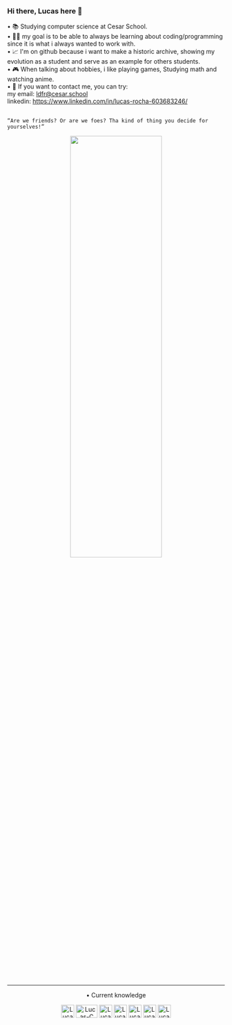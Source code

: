 ### Hi there, Lucas here 👋

• 📚    Studying computer science at Cesar School.                                                                                                                                          
• 👨‍💻  my goal is to be able to always be learning about coding/programming since it is what i always wanted to work with.                      
• 📈 I'm on github because i want to make a historic archive, showing my evolution as a student and serve as an example for others students.        
• 🎮 When talking about hobbies, i like playing games, Studying math and watching anime.                                                        
• 💬 If you want to contact me, you can try: <br>
  my email: ldfr@cesar.school <br>
  linkedin: https://www.linkedin.com/in/lucas-rocha-603683246/

  ##
    
    “Are we friends? Or are we foes? Tha kind of thing you decide for yourselves!”
 
    
  <div align="center"><img width = 65% height = 50% src = "https://staticg.sportskeeda.com/editor/2022/07/519fa-16586727111936-1920.jpg"><div/>

--------------------------------------------------------------------------------------------------

• Current knowledge
<div style = "display inline_block">
  <img align = "center" alt = "Lucas-Python" height = "30" widh = "40" src = "https://img.shields.io/badge/Python-3776AB?style=for-the-badge&logo=python&logoColor=white">
 <img align = "center" alt = "Lucas-C" height = "30" width = "50" src = "https://img.shields.io/badge/c-%2300599C.svg?style=for-the-badge&logo=c&logoColor=white">
 <img align = "center" alt = "Lucas-Windows" height = "30" widh = "40" src = "https://img.shields.io/badge/Windows-0078D6?style=for-the-badge&logo=windows&logoColor=white">
 <img align = "center" alt = "Lucas-Vscode" height = "30" widh = "40" src = "https://img.shields.io/badge/Visual%20Studio%20Code-0078d7.svg?style=for-the-badge&logo=visual-studio-code&logoColor=white">
 <img align = "center" alt = "Lucas-git" height = "30" widh = "40" src = "https://img.shields.io/badge/git-%23F05033.svg?style=for-the-badge&logo=git&logoColor=white">
 <img align = "center" alt = "Lucas-html5" height = "30" widh = "40" src = "https://img.shields.io/badge/html5-%23E34F26.svg?style=for-the-badge&logo=html5&logoColor=white">
 <img align = "center" alt = "Lucas-css" height = "30" widh = "40" src = "https://img.shields.io/badge/css3-%231572B6.svg?style=for-the-badge&logo=css3&logoColor=white">
 
   </div> 


